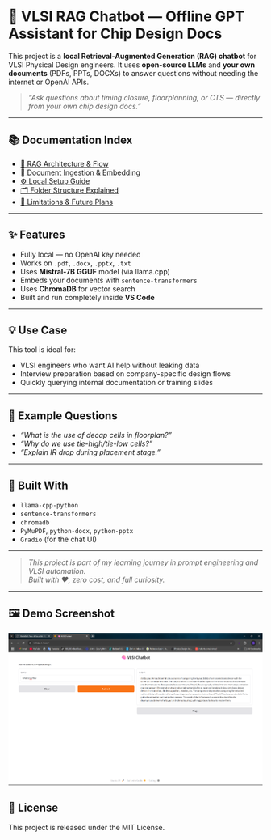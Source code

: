 # 🧠 VLSI RAG Chatbot — Offline GPT Assistant for Chip Design Docs

This project is a **local Retrieval-Augmented Generation (RAG) chatbot** for VLSI Physical Design engineers. It uses **open-source LLMs** and **your own documents** (PDFs, PPTs, DOCXs) to answer questions without needing the internet or OpenAI APIs.

> _“Ask questions about timing closure, floorplanning, or CTS — directly from your own chip design docs.”_

---

## 📚 Documentation Index

- [🧠 RAG Architecture & Flow](ARCHITECTURE.md)
- [📄 Document Ingestion & Embedding](INGESTION.md)
- [⚙️ Local Setup Guide](SETUP_GUIDE.md)
- [🗂 Folder Structure Explained](FOLDER_STRUCTURE.md)
- [🚧 Limitations & Future Plans](FUTURE_PLANS.md)

---

## ✨ Features

- Fully local — no OpenAI key needed
- Works on `.pdf`, `.docx`, `.pptx`, `.txt`
- Uses **Mistral-7B GGUF** model (via llama.cpp)
- Embeds your documents with `sentence-transformers`
- Uses **ChromaDB** for vector search
- Built and run completely inside **VS Code**

---

## 💡 Use Case

This tool is ideal for:

- VLSI engineers who want AI help without leaking data
- Interview preparation based on company-specific design flows
- Quickly querying internal documentation or training slides

---

## 🧪 Example Questions

- _“What is the use of decap cells in floorplan?”_
- _“Why do we use tie-high/tie-low cells?”_
- _“Explain IR drop during placement stage.”_

---

## 👏 Built With

- `llama-cpp-python`
- `sentence-transformers`
- `chromadb`
- `PyMuPDF`, `python-docx`, `python-pptx`
- `Gradio` (for the chat UI)

---

> _This project is part of my learning journey in prompt engineering and VLSI automation._  
> _Built with ❤️, zero cost, and full curiosity._

---
## 🖼️ Demo Screenshot

![Chatbot UI](chatbot_ui.png)

## 🔗 License

This project is released under the MIT License.
